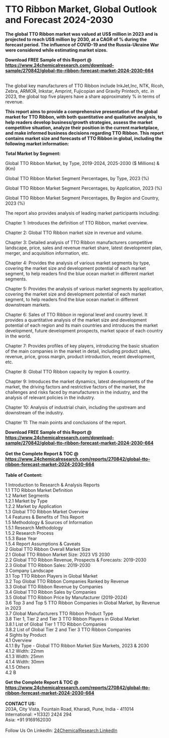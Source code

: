 <h1>TTO Ribbon Market, Global Outlook and Forecast 2024-2030</h1><p><strong>The global TTO Ribbon market was valued at US$ million in 2023 and is projected to reach US$ million by 2030, at a CAGR of % during the forecast period. The influence of COVID-19 and the Russia-Ukraine War were considered while estimating market sizes.</strong></p><p>
</p><p></p><div><b>Download FREE Sample of this Report @ 
            <a href="https://www.24chemicalresearch.com/download-sample/270842/global-tto-ribbon-forecast-market-2024-2030-664">
            https://www.24chemicalresearch.com/download-sample/270842/global-tto-ribbon-forecast-market-2024-2030-664</a></b></div><br><p>
The global key manufacturers of TTO Ribbon include InkJet,Inc, NTK, Ricoh, Zebra, ARMOR, Inkstar, Amprint, Fujicopian and Gravity Printech, etc. in 2023, the global top five players have a share approximately % in terms of revenue.</p><p>
<strong>This report aims to provide a comprehensive presentation of the global market for TTO Ribbon, with both quantitative and qualitative analysis, to help readers develop business/growth strategies, assess the market competitive situation, analyze their position in the current marketplace, and make informed business decisions regarding TTO Ribbon. This report contains market size and forecasts of TTO Ribbon in global, including the following market information:</strong></p><p>
</p><p>
<strong>Total Market by Segment:</strong></p><p>
Global TTO Ribbon Market, by Type, 2019-2024, 2025-2030 ($ Millions) &amp; (Km)</p><p>
Global TTO Ribbon Market Segment Percentages, by Type, 2023 (%)</p><p>
</p><p>
Global TTO Ribbon Market Segment Percentages, by Application, 2023 (%)</p><p>
</p><p>
Global TTO Ribbon Market Segment Percentages, By Region and Country, 2023 (%)</p><p>
</p><p>
The report also provides analysis of leading market participants including:</p><p>
</p><p>
</p><p>
Chapter 1: Introduces the definition of TTO Ribbon, market overview.</p><p>
Chapter 2: Global TTO Ribbon market size in revenue and volume.</p><p>
Chapter 3: Detailed analysis of TTO Ribbon manufacturers competitive landscape, price, sales and revenue market share, latest development plan, merger, and acquisition information, etc.</p><p>
Chapter 4: Provides the analysis of various market segments by type, covering the market size and development potential of each market segment, to help readers find the blue ocean market in different market segments.</p><p>
Chapter 5: Provides the analysis of various market segments by application, covering the market size and development potential of each market segment, to help readers find the blue ocean market in different downstream markets.</p><p>
Chapter 6: Sales of TTO Ribbon in regional level and country level. It provides a quantitative analysis of the market size and development potential of each region and its main countries and introduces the market development, future development prospects, market space of each country in the world.</p><p>
Chapter 7: Provides profiles of key players, introducing the basic situation of the main companies in the market in detail, including product sales, revenue, price, gross margin, product introduction, recent development, etc.</p><p>
Chapter 8: Global TTO Ribbon capacity by region &amp; country.</p><p>
Chapter 9: Introduces the market dynamics, latest developments of the market, the driving factors and restrictive factors of the market, the challenges and risks faced by manufacturers in the industry, and the analysis of relevant policies in the industry.</p><p>
Chapter 10: Analysis of industrial chain, including the upstream and downstream of the industry.</p><p>
Chapter 11: The main points and conclusions of the report.</p><div><b>Download FREE Sample of this Report @ 
            <a href="https://www.24chemicalresearch.com/download-sample/270842/global-tto-ribbon-forecast-market-2024-2030-664">
            https://www.24chemicalresearch.com/download-sample/270842/global-tto-ribbon-forecast-market-2024-2030-664</a></b></div><br><div><b>Get the Complete Report & TOC @ 
            <a href="https://www.24chemicalresearch.com/reports/270842/global-tto-ribbon-forecast-market-2024-2030-664">
            https://www.24chemicalresearch.com/reports/270842/global-tto-ribbon-forecast-market-2024-2030-664</a></b></div><br>
            <b>Table of Content:</b><p>1 Introduction to Research & Analysis Reports<br />
    1.1 TTO Ribbon Market Definition<br />
    1.2 Market Segments<br />
        1.2.1 Market by Type<br />
        1.2.2 Market by Application<br />
    1.3 Global TTO Ribbon Market Overview<br />
    1.4 Features & Benefits of This Report<br />
    1.5 Methodology & Sources of Information<br />
        1.5.1 Research Methodology<br />
        1.5.2 Research Process<br />
        1.5.3 Base Year<br />
        1.5.4 Report Assumptions & Caveats<br />
2 Global TTO Ribbon Overall Market Size<br />
    2.1 Global TTO Ribbon Market Size: 2023 VS 2030<br />
    2.2 Global TTO Ribbon Revenue, Prospects & Forecasts: 2019-2030<br />
    2.3 Global TTO Ribbon Sales: 2019-2030<br />
3 Company Landscape<br />
    3.1 Top TTO Ribbon Players in Global Market<br />
    3.2 Top Global TTO Ribbon Companies Ranked by Revenue<br />
    3.3 Global TTO Ribbon Revenue by Companies<br />
    3.4 Global TTO Ribbon Sales by Companies<br />
    3.5 Global TTO Ribbon Price by Manufacturer (2019-2024)<br />
    3.6 Top 3 and Top 5 TTO Ribbon Companies in Global Market, by Revenue in 2023<br />
    3.7 Global Manufacturers TTO Ribbon Product Type<br />
    3.8 Tier 1, Tier 2 and Tier 3 TTO Ribbon Players in Global Market<br />
        3.8.1 List of Global Tier 1 TTO Ribbon Companies<br />
        3.8.2 List of Global Tier 2 and Tier 3 TTO Ribbon Companies<br />
4 Sights by Product<br />
    4.1 Overview<br />
        4.1.1 By Type - Global TTO Ribbon Market Size Markets, 2023 & 2030<br />
        4.1.2 Width: 22mm<br />
        4.1.3 Width: 25mm<br />
        4.1.4 Width: 30mm<br />
        4.1.5 Others<br />
    4.2 B</p><div><b>Get the Complete Report & TOC @ 
            <a href="https://www.24chemicalresearch.com/reports/270842/global-tto-ribbon-forecast-market-2024-2030-664">
            https://www.24chemicalresearch.com/reports/270842/global-tto-ribbon-forecast-market-2024-2030-664</a></b></div><br><b>CONTACT US:</b><br>
            203A, City Vista, Fountain Road, Kharadi, Pune, India - 411014<br>
            International: +1(332) 2424 294<br>
            Asia: +91 9169162030 <br><br>
            Follow Us On LinkedIn: <a href="https://www.linkedin.com/company/24chemicalresearch/">24ChemicalResearch LinkedIn</a>